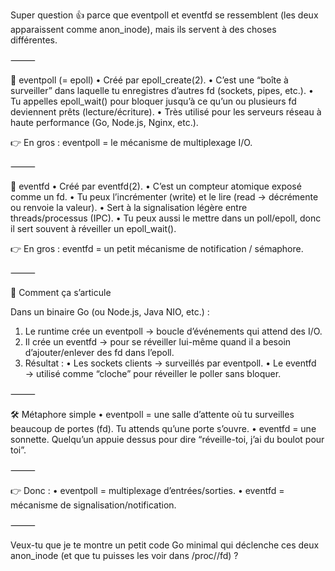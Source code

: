 Super question 👍 parce que eventpoll et eventfd se ressemblent (les deux apparaissent comme anon_inode), mais ils servent à des choses différentes.

⸻

🔎 eventpoll (= epoll)
•	Créé par epoll_create(2).
•	C’est une “boîte à surveiller” dans laquelle tu enregistres d’autres fd (sockets, pipes, etc.).
•	Tu appelles epoll_wait() pour bloquer jusqu’à ce qu’un ou plusieurs fd deviennent prêts (lecture/écriture).
•	Très utilisé pour les serveurs réseau à haute performance (Go, Node.js, Nginx, etc.).

👉 En gros : eventpoll = le mécanisme de multiplexage I/O.

⸻

🔎 eventfd
•	Créé par eventfd(2).
•	C’est un compteur atomique exposé comme un fd.
•	Tu peux l’incrémenter (write) et le lire (read → décrémente ou renvoie la valeur).
•	Sert à la signalisation légère entre threads/processus (IPC).
•	Tu peux aussi le mettre dans un poll/epoll, donc il sert souvent à réveiller un epoll_wait().

👉 En gros : eventfd = un petit mécanisme de notification / sémaphore.

⸻

🚦 Comment ça s’articule

Dans un binaire Go (ou Node.js, Java NIO, etc.) :
1.	Le runtime crée un eventpoll → boucle d’événements qui attend des I/O.
2.	Il crée un eventfd → pour se réveiller lui-même quand il a besoin d’ajouter/enlever des fd dans l’epoll.
3.	Résultat :
•	Les sockets clients → surveillés par eventpoll.
•	Le eventfd → utilisé comme “cloche” pour réveiller le poller sans bloquer.

⸻

🛠️ Métaphore simple
•	eventpoll = une salle d’attente où tu surveilles beaucoup de portes (fd). Tu attends qu’une porte s’ouvre.
•	eventfd = une sonnette. Quelqu’un appuie dessus pour dire “réveille-toi, j’ai du boulot pour toi”.

⸻

👉 Donc :
•	eventpoll = multiplexage d’entrées/sorties.
•	eventfd = mécanisme de signalisation/notification.

⸻

Veux-tu que je te montre un petit code Go minimal qui déclenche ces deux anon_inode (et que tu puisses les voir dans /proc/<pid>/fd) ?